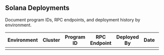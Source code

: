 ## Solana Deployments

Document program IDs, RPC endpoints, and deployment history by environment.

| Environment | Cluster | Program ID | RPC Endpoint | Deployed By | Date | Notes |
|-------------|---------|------------|--------------|-------------|------|-------|
|             |         |            |              |             |      |       |
